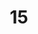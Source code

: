 ---
title: "15"
imageurl: "https://imgs1.thamizhnation.org/assets/15.webp"
dwnurl: "https://imgs1.thamizhnation.org/img/15.jpg"
tags: ['thalaivar']
---